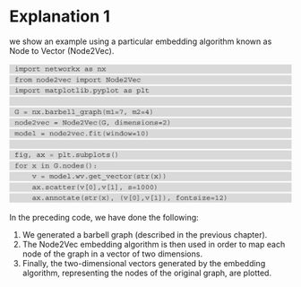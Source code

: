 # Explanation 1


we show an example using a particular embedding algorithm known as Node to Vector (Node2Vec).

![](Figure1.PNG)

In the preceding code, we have done the following:
1. We generated a barbell graph (described in the previous chapter).
2. The Node2Vec embedding algorithm is then used in order to map each node of the
graph in a vector of two dimensions.
3. Finally, the two-dimensional vectors generated by the embedding algorithm,
representing the nodes of the original graph, are plotted.
